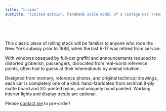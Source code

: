 ```yaml
---
title: "trains"
subtitle: "limited edition, handmade scale model of a vintage NYC Transit R-17"
---
```

 </br> <br>

This classic piece of rolling stock will be familiar to anyone who rode the New York subway prior to 1988, when the last R-17 was retired from service. 

With windows opaqued by full-car graffiti and announcements reduced to distorted gibberish, passengers, dislocated from real-world reference points, often had to guess at their whereabouts by animal intuition.

Designed from memory, reference photos, and original technical drawings, each car is completely one of a kind: hand-fabricated from archival 8-ply matte board and 3D-printed nylon, and uniquely hand painted. Working interior lights and display trestle are optional.

Please [contact me](mailto:luke.jaeger@gmail.com) to pre-order!
